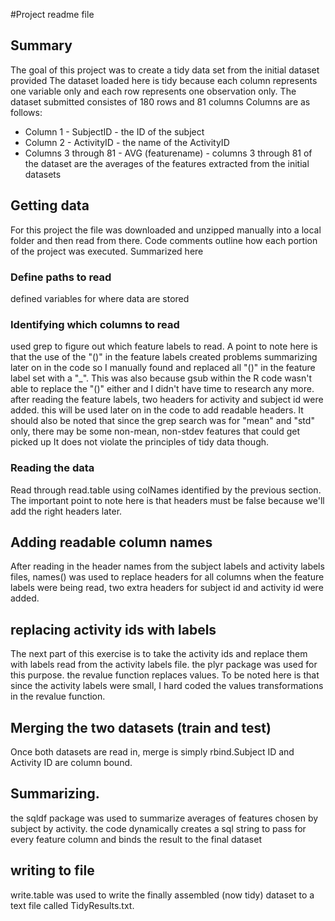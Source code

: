 #Project readme file
## Summary
The goal of this project was to create a tidy data set from the initial dataset provided
The dataset loaded here is tidy because each column represents one variable only and each row represents one observation only. 
The dataset submitted consistes of 180 rows and 81 columns
Columns are as follows:
* Column 1 - SubjectID - the ID of the subject
* Column 2 - ActivityID - the name of the ActivityID
* Columns 3 through 81 - AVG (featurename) - columns 3 through 81 of the dataset are the averages of the features extracted from the initial datasets

## Getting data
For this project the file was downloaded and unzipped manually into a local folder and then read from there. 
Code comments outline how each portion of the project was executed. Summarized here

### Define paths to read
defined variables for where data are stored

### Identifying which columns to read
used grep to figure out which feature labels to read. A point to note here is that the use of the "()" in the feature labels created problems
summarizing later on in the code so I manually found and replaced all "()" in the feature label set with a "_". This was also because gsub 
within the R code wasn't able to replace the "()" either and I didn't have time to research any more. 
after reading the feature labels, two headers for activity and subject id were added. this will be used later on in the code to add readable headers.
It should also be noted that since the grep search was for "mean" and "std" only, there may be some non-mean, non-stdev features that could get picked up
It does not violate the principles of tidy data though.  

### Reading the data
Read through read.table using colNames identified by the previous section. The important point to note here is that headers must be false because we'll add 
the right headers later. 

## Adding readable column names
After reading in the header names from the subject labels and activity labels files, names() was used to replace headers for all columns
when the feature labels were being read, two extra headers for subject id and activity id were added. 

## replacing activity ids with labels
The next part of this exercise is to take the activity ids and replace them with labels read from the activity labels file. 
the plyr package was used for this purpose. the revalue function replaces values. To be noted here is that since the activity labels were small,
I hard coded the values transformations in the revalue function. 

## Merging the two datasets (train and test)
Once both datasets are read in, merge is simply rbind.Subject ID and Activity ID are column bound. 

## Summarizing.
the sqldf package was used to summarize averages of features chosen by subject by activity. the code dynamically creates a sql string to pass for 
every feature column and binds the result to the final dataset

## writing to file
write.table was used to write the finally assembled (now tidy) dataset to a text file called TidyResults.txt. 





